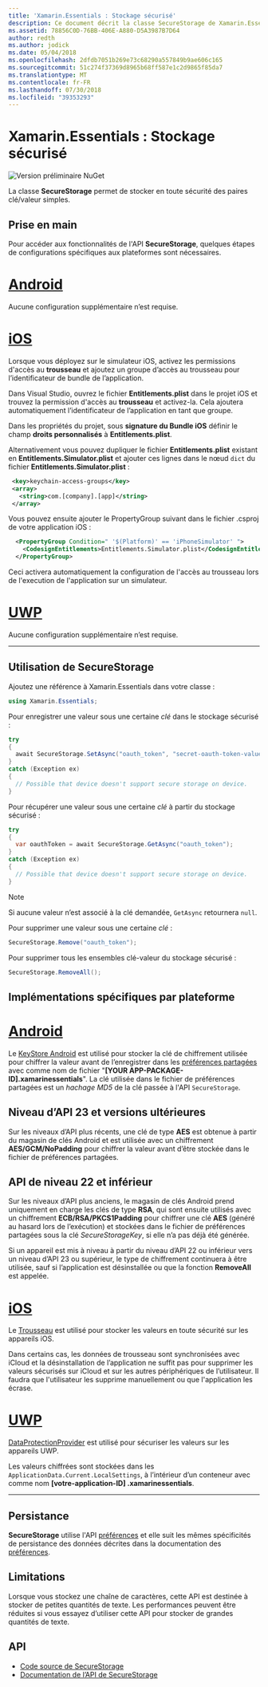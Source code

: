 ```yaml
---
title: 'Xamarin.Essentials : Stockage sécurisé'
description: Ce document décrit la classe SecureStorage de Xamarin.Essentials, qui permet de stocker en toute sécurité des paires clé/valeur simples. Il explique comment utiliser la classe, les implémentations spécifiques par plateforme et les limitations.
ms.assetid: 78856C0D-76BB-406E-A880-D5A3987B7D64
author: redth
ms.author: jodick
ms.date: 05/04/2018
ms.openlocfilehash: 2dfdb7051b269e73c68290a557849b9ae606c165
ms.sourcegitcommit: 51c274f37369d8965b68ff587e1c2d9865f85da7
ms.translationtype: MT
ms.contentlocale: fr-FR
ms.lasthandoff: 07/30/2018
ms.locfileid: "39353293"
---
```

# <a name="xamarinessentials-secure-storage"></a>Xamarin.Essentials : Stockage sécurisé

![Version préliminaire NuGet](~/media/shared/pre-release.png)

La classe **SecureStorage** permet de stocker en toute sécurité des paires clé/valeur simples.

## <a name="getting-started"></a>Prise en main

Pour accéder aux fonctionnalités de l'API **SecureStorage**, quelques étapes de configurations spécifiques aux plateformes sont nécessaires.

# <a name="androidtabandroid"></a>[Android](#tab/android)

Aucune configuration supplémentaire n’est requise.

# <a name="iostabios"></a>[iOS](#tab/ios)

Lorsque vous déployez sur le simulateur iOS, activez les permissions d'accès au **trousseau** et ajoutez un groupe d’accès au trousseau pour l’identificateur de bundle de l’application.

Dans Visual Studio, ouvrez le fichier **Entitlements.plist** dans le projet iOS et trouvez la permission d'accès au **trousseau** et activez-la. Cela ajoutera automatiquement l’identificateur de l’application en tant que groupe.

Dans les propriétés du projet, sous **signature du Bundle iOS** définir le champ **droits personnalisés** à **Entitlements.plist**.

Alternativement vous pouvez dupliquer le fichier **Entitlements.plist** existant en **Entitlements.Simulator.plist** et ajouter ces lignes dans le nœud `dict` du fichier **Entitlements.Simulator.plist** :

 ```xml
  <key>keychain-access-groups</key>
  <array>
    <string>com.[company].[app]</string>
  </array>
```

Vous pouvez ensuite ajouter le PropertyGroup suivant dans le fichier .csproj de votre application iOS :

```xml
  <PropertyGroup Condition=" '$(Platform)' == 'iPhoneSimulator' ">
    <CodesignEntitlements>Entitlements.Simulator.plist</CodesignEntitlements>
  </PropertyGroup>
```

Ceci activera automatiquement la configuration de l'accès au trousseau lors de l'execution de l'application sur un simulateur.

# <a name="uwptabuwp"></a>[UWP](#tab/uwp)

Aucune configuration supplémentaire n’est requise.

-----

## <a name="using-secure-storage"></a>Utilisation de **SecureStorage**

Ajoutez une référence à Xamarin.Essentials dans votre classe :

```csharp
using Xamarin.Essentials;
```

Pour enregistrer une valeur sous une certaine _clé_ dans le stockage sécurisé :

```csharp
try
{
  await SecureStorage.SetAsync("oauth_token", "secret-oauth-token-value");
}
catch (Exception ex)
{
  // Possible that device doesn't support secure storage on device.
}
```

Pour récupérer une valeur sous une certaine _clé_ à partir du stockage sécurisé :

```csharp
try
{
  var oauthToken = await SecureStorage.GetAsync("oauth_token");
}
catch (Exception ex)
{
  // Possible that device doesn't support secure storage on device.
}
```

> [!NOTE]
> Si aucune valeur n’est associé à la clé demandée, `GetAsync` retournera `null`.

Pour supprimer une valeur sous une certaine _clé_ :

```csharp
SecureStorage.Remove("oauth_token");
```

Pour supprimer tous les ensembles clé-valeur du stockage sécurisé :

```csharp
SecureStorage.RemoveAll();
```

## <a name="platform-implementation-specifics"></a>Implémentations spécifiques par plateforme

# <a name="androidtabandroid"></a>[Android](#tab/android)

Le [KeyStore Android](https://developer.android.com/training/articles/keystore.html) est utilisé pour stocker la clé de chiffrement utilisée pour chiffrer la valeur avant de l’enregistrer dans les [préférences partagées](https://developer.android.com/training/data-storage/shared-preferences.html) avec comme nom de fichier "**[YOUR APP-PACKAGE-ID].xamarinessentials**".  La clé utilisée dans le fichier de préférences partagées est un _hachage MD5_ de la clé passée à l'API `SecureStorage`.

## <a name="api-level-23-and-higher"></a>Niveau d’API 23 et versions ultérieures

Sur les niveaux d’API plus récents, une clé de type **AES** est obtenue à partir du magasin de clés Android et est utilisée avec un chiffrement **AES/GCM/NoPadding** pour chiffrer la valeur avant d’être stockée dans le fichier de préférences partagées.

## <a name="api-level-22-and-lower"></a>API de niveau 22 et inférieur

Sur les niveaux d’API plus anciens, le magasin de clés Android prend uniquement en charge les clés de type **RSA**, qui sont ensuite utilisés avec un chiffrement **ECB/RSA/PKCS1Padding** pour chiffrer une clé **AES** (généré au hasard lors de l’exécution) et stockées dans le fichier de préférences partagées sous la clé _SecureStorageKey_, si elle n’a pas déjà été générée.

Si un appareil est mis à niveau à partir du niveau d’API 22 ou inférieur vers un niveau d’API 23 ou supérieur, le type de chiffrement continuera à être utilisée, sauf si l’application est désinstallée ou que la fonction **RemoveAll** est appelée.

# <a name="iostabios"></a>[iOS](#tab/ios)

Le [Trousseau](https://developer.xamarin.com/api/type/Security.SecKeyChain/) est utilisé pour stocker les valeurs en toute sécurité sur les appareils iOS.

Dans certains cas, les données de trousseau sont synchronisées avec iCloud et la désinstallation de l’application ne suffit pas pour supprimer les valeurs sécurisés sur iCloud et sur les autres périphériques de l’utilisateur. Il faudra que l'utilisateur les supprime manuellement ou que l'application les écrase.

# <a name="uwptabuwp"></a>[UWP](#tab/uwp)

[DataProtectionProvider](https://docs.microsoft.com/uwp/api/windows.security.cryptography.dataprotection.dataprotectionprovider) est utilisé pour sécuriser les valeurs sur les appareils UWP.

Les valeurs chiffrées sont stockées dans les `ApplicationData.Current.LocalSettings`, à l’intérieur d’un conteneur avec comme nom **[votre-application-ID] .xamarinessentials**.

-----

## <a name="persistence"></a>Persistance

**SecureStorage** utilise l'API [préférences](preferences.md) et elle suit les mêmes spécificités de persistance des données décrites dans la documentation des [préférences](preferences.md#persistence).

## <a name="limitations"></a>Limitations

Lorsque vous stockez une chaîne de caractères, cette API est destinée à stocker de petites quantités de texte. Les performances peuvent être réduites si vous essayez d’utiliser cette API pour stocker de grandes quantités de texte.

## <a name="api"></a>API

- [Code source de SecureStorage](https://github.com/xamarin/Essentials/tree/master/Xamarin.Essentials/SecureStorage)
- [Documentation de l’API de SecureStorage](xref:Xamarin.Essentials.SecureStorage)

